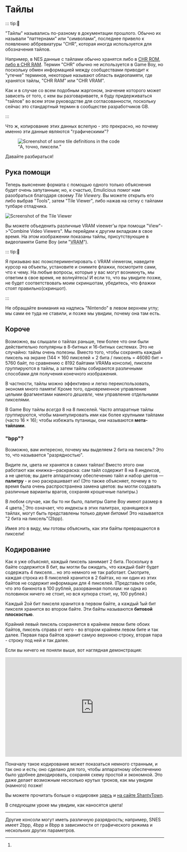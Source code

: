 # Тайлы

::: tip:💭

"Тайлы" назывались по-разному в документации прошлого.
Обычно их называли "паттернами" или "символами", последнее привело к появлению аббревиатуры "CHR", которая иногда используется для обозначения тайлов.

Например, в NES данные с тайлами обычно хранятся либо в [CHR ROM, либо в CHR RAM](http://wiki.nesdev.com/w/index.php/CHR_ROM_vs._CHR_RAM).
Термин "CHR" обычно не используется в Game Boy, но поскольку обмен информацией между сообществами приводит к "утечке" терминов, некоторые называют область видеопамяти, где хранятся тайлы, "CHR RAM" или "CHR VRAM".

Как и в случае со всем подобным жаргоном, значение которого может зависеть от того, с кем вы разговариваете, я буду придерживаться "тайлов" во всем этом руководстве для согласованности, поскольку сейчас это стандартный термин в сообществе разработчиков GB.

:::

Что ж, копирование этих данных вслепую - это прекрасно, но почему именно эти данные являются "графическими"?

<figure>
  <img src="../assets/img/ah_yes_pixels.png" alt="Screenshot of some tile definitions in the code">
  <figcaption><q>А, точно, пиксели.</q></figcaption>
</figure>

Давайте разбираться!

## Рука помощи

Теперь выяснение формата с помощью одного только объяснения будет очень запутанным; но, к счастью, Emulicious помог нам разобраться благодаря своему *Tile Viewer*у.
Вы можете открыть его либо выбрав "Tools", затем "Tile Viewer", либо нажав на сетку с тайлами тулбаре отладчика.

![Screenshot of the Tile Viewer](../assets/img/vram_viewer.png)

Вы можете объеденить различные VRAM vieewer'ы при помощи "View"->"Combine Video Viewers".
Мы перейдем к другим вкладкам в свое время.
На этом изображении показаны тайлы, присутствующие в видеопамяти Game Boy (или "<abbr title="Video RAM">VRAM</abbr>").

::: tip:🤔

Я призываю вас поэкспериментировать с VRAM viewerом, наведите курсор на объекты, установите и снимите флажки, посмотрите сами, что к чему. На любые вопросы, которые у вас могут возникнуть, мы ответим в свое время, не волнуйтесь! И если то, что вы увидите позже, не будет соответствовать моим скриншотам, убедитесь, что флажки стоят правильно(скриншот).

:::

Не обращайте внимания на надпись "Nintendo" в левом верхнем углу; мы сами ее туда не ставили, и позже мы увидим, почему она там есть.

## Короче

Возможно, вы слышали о тайлах раньше, тем более что они были действительно популярны в 8-битных и 16-битных системах.
Это не случайно: тайлы очень полезны.
Вместо того, чтобы сохранять каждый пиксель на экране (144 × 160 пикселей × 2 бита / пиксель = 46080 бит = 5760 байт, по сравнению с 8192 байтами VRAMа консоли), пиксели группируются в тайлы, а затем тайлы собираются различными способами для получения конечного изображения.

В частности, тайлы можно эффективно и легко переиспользовать, экономя много памяти!
Кроме того, одновременное управление целыми фрагментами намного *дешевле*, чем управление отдельными пикселями.

В Game Boy тайлы *всегда* 8 на 8 пикселей.
Часто аппаратные тайлы группируются, чтобы манипулировать ими как более крупными тайлами (часто 16 × 16); чтобы избежать путаницы, они называются **мета-тайлами**.

### "bpp"?

Возможно, вам интересно, почему мы выделяем 2 бита на пиксель?
Это то, что называется "разрядностью".

Видите ли, цвета *не* хранятся в самих тайлах!
Вместо этого они работают как книжка—раскраска: сам тайл содержит 8 на 8 *индексов*, а не цветов; вы даете аппаратному обеспечению тайл и набор цветов — **палитру** - и оно раскрашивает их!
(Это также объясняет, почему в то время была очень распространена замена цветов: вы могли создавать различные варианты врагов, сохраняя крошечные палитры.)

В любом случае, как бы то ни было, палитры Game Boy имеют размер в 4 цвета.[^pal_size]
Это означает, что индексы в этих палитрах, хранящиеся в тайлах, могут быть представлены только *двумя битами*!
Это называется "2 бита на пиксель"(2bpp).

Имея это в виду, мы готовы объяснить, как эти байты превращаются в пиксели!

## Кодирование

Как я уже объяснял, каждый пиксель занимает 2 бита.
Поскольку в байте содержится 8 бит, вы могли бы ожидать, что каждый байт будет содержать 4 пикселя... но это немного не так работает.
Смотрите, каждая строка из 8 пикселей хранится в 2 байтах, но ни один из этих байтов не содержит информации для 4 пикселей.
(Представьте себе, что это банкнота в 100 рублей, разорванная пополам: ни одна из половинок ничего не стоит, но вся купюра стоит, ну, 100 рублей.)

Каждый 2ой бит пикселя хранится в первом байте, а каждый 1ый бит пикселя хранится во втором байте.
Эти байты называются **битовой плоскостью**.

Крайний левый пиксель сохраняется в крайнем левом бите обоих байтов, пиксель справа от него - во втором крайнем левом бите и так далее.
Первая пара байтов хранит самую верхнюю строку, вторая пара - строку под ней и так далее.

Если вы ничего не поняли выше, вот наглядная демонстрация:

<iframe width="560" height="315" src="https://www.youtube-nocookie.com/embed/txkHN6izK2Y" title="YouTube video player" frameborder="0" allow="accelerometer; autoplay; clipboard-write; encrypted-media; gyroscope; picture-in-picture" allowfullscreen></iframe>

Поначалу такое кодирование может показаться немного странным, и так оно и есть; оно сделано для того, чтобы аппаратному обеспечению было удобнее декодировать, сохраняя схему простой и экономной.
Это даже делает возможным несколько крутых трюков, как мы увидим (намного) позже!

Вы можете прочитать больше о кодировке [здесь](https://gbdev.io/pandocs/Tile_Data.html) и [на сайте ShantyTown](https://www.huderlem.com/demos/gameboy2bpp.html).

В следующем уроке мы увидим, как наносятся цвета!

---

[^pal_size]:
Другие консоли могут иметь различную разрядность; например, SNES имеет 2bpp, 4bpp и 8bpp в зависимости от графического режима и нескольких других параметров.